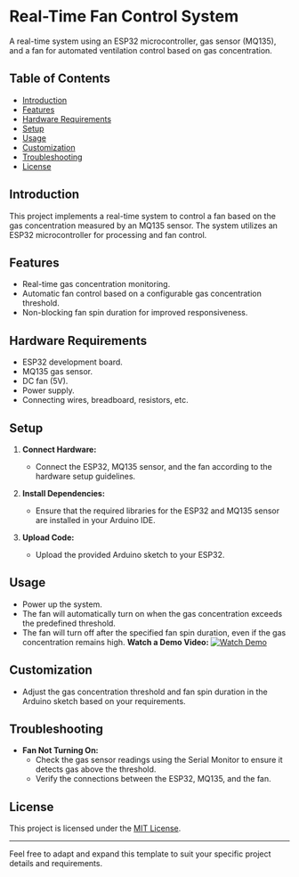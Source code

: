 # Real-Time Fan Control System

A real-time system using an ESP32 microcontroller, gas sensor (MQ135), and a fan for automated ventilation control based on gas concentration.

## Table of Contents

- [Introduction](#introduction)
- [Features](#features)
- [Hardware Requirements](#hardware-requirements)
- [Setup](#setup)
- [Usage](#usage)
- [Customization](#customization)
- [Troubleshooting](#troubleshooting)
- [License](#license)

## Introduction

This project implements a real-time system to control a fan based on the gas concentration measured by an MQ135 sensor. The system utilizes an ESP32 microcontroller for processing and fan control.

## Features

- Real-time gas concentration monitoring.
- Automatic fan control based on a configurable gas concentration threshold.
- Non-blocking fan spin duration for improved responsiveness.

## Hardware Requirements

- ESP32 development board.
- MQ135 gas sensor.
- DC fan (5V).
- Power supply.
- Connecting wires, breadboard, resistors, etc.

## Setup

1. **Connect Hardware:**
   - Connect the ESP32, MQ135 sensor, and the fan according to the hardware setup guidelines.

2. **Install Dependencies:**
   - Ensure that the required libraries for the ESP32 and MQ135 sensor are installed in your Arduino IDE.

3. **Upload Code:**
   - Upload the provided Arduino sketch to your ESP32.

## Usage

- Power up the system.
- The fan will automatically turn on when the gas concentration exceeds the predefined threshold.
- The fan will turn off after the specified fan spin duration, even if the gas concentration remains high.
**Watch a Demo Video:** [![Watch Demo](link_to_thumbnail_image)](https://www.youtube.com/shorts/qn2XoabOsRc)
## Customization

- Adjust the gas concentration threshold and fan spin duration in the Arduino sketch based on your requirements.

## Troubleshooting

- **Fan Not Turning On:**
  - Check the gas sensor readings using the Serial Monitor to ensure it detects gas above the threshold.
  - Verify the connections between the ESP32, MQ135, and the fan.


## License

This project is licensed under the [MIT License](LICENSE).

---

Feel free to adapt and expand this template to suit your specific project details and requirements.
